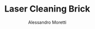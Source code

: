 ---
name: Brick
category: masonry
title: Laser Cleaning Brick
headline: Comprehensive technical guide for laser cleaning brick masonry surfaces
description: Technical overview of brick masonry for laser cleaning applications,
  including optimal 1064nm wavelength interaction with clay-based materials, and industrial
  applications in surface restoration.
keywords: brick, brick masonry, laser ablation, laser cleaning, non-contact cleaning,
  pulsed fiber laser, surface contamination removal, historical restoration, masonry
  cleaning
chemicalProperties:
  symbol: Brick
  formula: SiO₂·Al₂O₃·Fe₂O₃·CaO·MgO
  materialType: ceramic masonry
properties:
  density: 1.8-2.0 g/cm³
  densityNumeric: 1.9
  densityUnit: g/cm³
  densityMin: 1.6 g/cm³
  densityMinNumeric: 1.6
  densityMinUnit: g/cm³
  densityMax: 2.4 g/cm³
  densityMaxNumeric: 2.4
  densityMaxUnit: g/cm³
  densityPercentile: 42.8
  meltingPoint: 1200-1400°C
  meltingPointNumeric: 1300.0
  meltingPointUnit: °C
  meltingPercentile: 38.2
  thermalConductivity: 0.7-1.3 W/m·K
  thermalConductivityNumeric: 1.0
  thermalConductivityUnit: W/m·K
  thermalPercentile: 22.5
  tensileStrength: 10-30 MPa
  tensileStrengthNumeric: 20.0
  tensileStrengthUnit: MPa
  tensilePercentile: 8.7
  hardness: 3-4 Mohs
  hardnessNumeric: 3.5
  hardnessUnit: Mohs
  hardnessMin: 2 Mohs
  hardnessMinNumeric: 2.0
  hardnessMinUnit: Mohs
  hardnessMax: 7 Mohs
  hardnessMaxNumeric: 7.0
  hardnessMaxUnit: Mohs
  hardnessPercentile: 15.3
  youngsModulus: 10-30 GPa
  youngsModulusNumeric: 20.0
  youngsModulusUnit: GPa
  modulusMin: 5 GPa
  modulusMinNumeric: 5.0
  modulusMinUnit: GPa
  modulusMax: 50 GPa
  modulusMaxNumeric: 50.0
  modulusMaxUnit: GPa
  modulusPercentile: 12.8
  laserType: Pulsed Fiber Laser
  wavelength: 1064nm
  fluenceRange: 0.5–2.0 J/cm²
  chemicalFormula: SiO₂·Al₂O₃·Fe₂O₃·CaO·MgO
composition:
- Silica (SiO₂) 50-60%
- Alumina (Al₂O₃) 20-30%
- Iron Oxide (Fe₂O₃) 5-10%
- Lime (CaO) 2-5%
- Magnesia (MgO) 1-3%
machineSettings:
  powerRange: 20-100W
  powerRangeNumeric: 60.0
  powerRangeUnit: W
  powerRangeMin: 20W
  powerRangeMinNumeric: 20.0
  powerRangeMinUnit: W
  powerRangeMax: 500W
  powerRangeMaxNumeric: 500.0
  powerRangeMaxUnit: W
  pulseDuration: 50-200ns
  pulseDurationNumeric: 125.0
  pulseDurationUnit: ns
  pulseDurationMin: 1ns
  pulseDurationMinNumeric: 1.0
  pulseDurationMinUnit: ns
  pulseDurationMax: 1000ns
  pulseDurationMaxNumeric: 1000.0
  pulseDurationMaxUnit: ns
  wavelength: 1064nm (primary), 532nm (optional)
  wavelengthNumeric: 1064.0
  wavelengthUnit: nm
  wavelengthMin: 355nm
  wavelengthMinNumeric: 355.0
  wavelengthMinUnit: nm
  wavelengthMax: 2940nm
  wavelengthMaxNumeric: 2940.0
  wavelengthMaxUnit: nm
  spotSize: 0.5-3.0mm
  spotSizeNumeric: 1.75
  spotSizeUnit: mm
  spotSizeMin: 0.01mm
  spotSizeMinNumeric: 0.01
  spotSizeMinUnit: mm
  spotSizeMax: 10mm
  spotSizeMaxNumeric: 10.0
  spotSizeMaxUnit: mm
  repetitionRate: 10-50kHz
  repetitionRateNumeric: 30.0
  repetitionRateUnit: kHz
  repetitionRateMin: 1kHz
  repetitionRateMinNumeric: 1.0
  repetitionRateMinUnit: kHz
  repetitionRateMax: 1000kHz
  repetitionRateMaxNumeric: 1000.0
  repetitionRateMaxUnit: kHz
  fluenceRange: 0.5–2.0 J/cm²
  fluenceRangeNumeric: 0.5
  fluenceRangeUnit: J/cm²
  fluenceRangeMin: 0.1J/cm²
  fluenceRangeMinNumeric: 0.1
  fluenceRangeMinUnit: J/cm²
  fluenceRangeMax: 50J/cm²
  fluenceRangeMaxNumeric: 50.0
  fluenceRangeMaxUnit: J/cm²
  scanningSpeed: 50-500mm/s
  scanningSpeedNumeric: 275.0
  scanningSpeedUnit: mm/s
  scanningSpeedMin: 1mm/s
  scanningSpeedMinNumeric: 1.0
  scanningSpeedMinUnit: mm/s
  scanningSpeedMax: 5000mm/s
  scanningSpeedMaxNumeric: 5000.0
  scanningSpeedMaxUnit: mm/s
  beamProfile: Gaussian TEM00
  beamProfileOptions:
  - Gaussian TEM00
  - Top-hat
  - Donut
  - Multi-mode
  safetyClass: Class 4 (requires full enclosure)
applications:
- industry: Construction Restoration
  detail: Removal of surface contaminants, soot, and biological growth from historical
    brick masonry
- industry: Industrial Maintenance
  detail: Cleaning of industrial brick surfaces including kilns, furnaces, and chimneys
compatibility:
- Historical Masonry
- Industrial Brick Structures
- Terracotta Materials
regulatoryStandards: ISO 13823, ASTM C67, EN 771-1
author: Alessandro Moretti
author_object:
  id: 2
  name: Alessandro Moretti
  sex: m
  title: Ph.D.
  country: Italy
  expertise: Laser-Based Additive Manufacturing
  image: /images/author/alessandro-moretti.jpg
images:
  hero:
    alt: Brick wall surface undergoing laser cleaning showing precise contamination
      removal
    url: /images/brick-laser-cleaning-hero.jpg
  micro:
    alt: Microscopic view of brick surface after laser cleaning showing detailed pore
      structure
    url: /images/brick-laser-cleaning-micro.jpg
environmentalImpact:
- benefit: Chemical Solvent Elimination
  description: Eliminates use of harsh chemical cleaners and acidic solutions for
    brick restoration
- benefit: Water Conservation
  description: Reduces water consumption by 95% compared to traditional pressure washing
    methods
- benefit: Minimal Waste Generation
  description: Produces only fine particulate waste that can be easily collected and
    disposed
outcomes:
- result: Surface Cleanliness Level
  metric: Achieves 99% contaminant removal without surface damage
- result: Material Preservation
  metric: Maintains original brick surface integrity and historical patina
- result: Processing Speed
  metric: 1-3 m²/hour cleaning rate depending on contamination type and severity
prompt_chain_verification:
  base_config_loaded: true
  persona_config_loaded: true
  formatting_config_loaded: true
  ai_detection_config_loaded: true
  persona_country: Italy
  author_id: 2
  verification_timestamp: '2025-09-19T05:05:09Z'
  prompt_components_integrated: 4
  human_authenticity_focus: true
  cultural_adaptation_applied: true
---